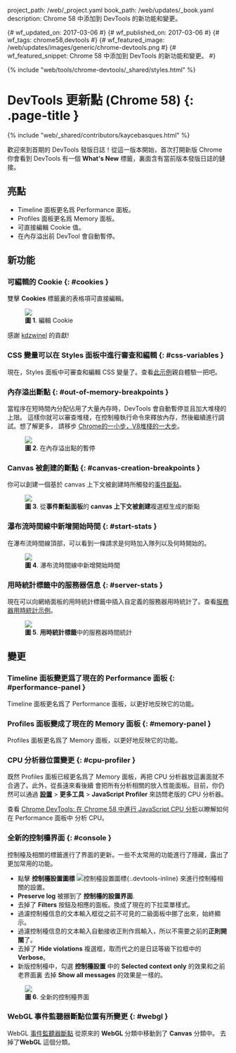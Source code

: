 project_path: /web/_project.yaml
book_path: /web/updates/_book.yaml
description: Chrome 58 中添加到 DevTools 的新功能和變更。

{# wf_updated_on: 2017-03-06 #}
{# wf_published_on: 2017-03-06 #}
{# wf_tags: chrome58,devtools #}
{# wf_featured_image: /web/updates/images/generic/chrome-devtools.png #}
{# wf_featured_snippet: Chrome 58 中添加到 DevTools 的新功能和變更。 #}

{% include "web/tools/chrome-devtools/_shared/styles.html" %}

# DevTools 更新點 (Chrome 58) {: .page-title }

{% include "web/_shared/contributors/kaycebasques.html" %}

歡迎來到首期的 DevTools 發版日誌！從這一版本開始，首次打開新版 Chrome 你會看到 DevTools 
有一個 **What's New** 標籤，裏面含有當前版本發版日誌的鏈接。

## 亮點

* Timeline 面板更名爲 Performance 面板。
* Profiles 面板更名爲 Memory 面板。
* 可直接編輯 Cookie 值。
* 在內存溢出前 DevTool 會自動暫停。

## 新功能

### 可編輯的 Cookie {: #cookies }

雙擊 **Cookies** 標籤裏的表格項可直接編輯。

<figure>
  <img src="/web/updates/images/2017/03/editable-cookies.png"/>
  <figcaption>
    <b>圖 1</b>. 編輯 Cookie
  </figcaption>
</figure>

感謝 [kdzwinel](https://twitter.com/kdzwinel) 的貢獻!

### CSS 變量可以在 Styles 面板中進行審查和編輯 {: #css-variables }

現在，Styles 面板中可審查和編輯 CSS 變量了。查看[此示例][css vars]親自體驗一把吧。

[css vars]: https://googlechrome.github.io/devtools-samples/author/css-vars

### 內存溢出斷點 {: #out-of-memory-breakpoints }

當程序在短時間內分配佔用了大量內存時，DevTools 會自動暫停並且加大堆棧的上限。
這樣你就可以審查堆棧，在控制檯執行命令來釋放內存，然後繼續進行調試。想了解更多，
請移步 [Chrome的一小步，V8堆棧的一大步][heap]。

<figure>
  <img src="/web/updates/images/2017/03/out-of-memory-breakpoint.png"/>
  <figcaption>
    <b>圖 2</b>. 在內存溢出點的暫停
  </figcaption>
</figure>

[heap]: https://v8project.blogspot.com/2017/02/one-small-step-for-chrome-one-giant.html

### Canvas 被創建的斷點 {: #canvas-creation-breakpoints }

你可以創建一個基於 canvas 上下文被創建時所觸發的[事件斷點][event-listener-breakpoint]。

<figure>
  <img src="/web/updates/images/2017/03/canvas-breakpoint.png"/>
  <figcaption>
    <b>圖 3</b>. 從<b>事件斷點面板</b>的<b> canvas 上下文被創建</b>複選框生成的斷點
  </figcaption>
</figure>

[event-listener-breakpoint]: /web/tools/chrome-devtools/javascript/breakpoints#event-listeners

### 瀑布流時間線中新增開始時間 {: #start-stats }

在瀑布流時間線頂部，可以看到一條請求是何時加入隊列以及何時開始的。

<figure>
  <img src="/web/updates/images/2017/03/request-start-times.svg"/>
  <figcaption>
    <b>圖 4</b>. 瀑布流時間線中新增開始時間
  </figcaption>
</figure>

### 用時統計標籤中的服務器信息 {: #server-stats }

現在可以向網絡面板的用時統計標籤中插入自定義的服務器用時統計了。查看[服務器用時統計示例][server]。

[server]: https://gist.github.com/paulirish/a76ac17fc211b019e538c09d8d827691

<figure>
  <img src="/web/updates/images/2017/03/server-stats.svg"/>
  <figcaption>
    <b>圖 5</b>. <b>用時統計標籤</b>中的服務器時間統計
  </figcaption>
</figure>

## 變更

### Timeline 面板變更爲了現在的 Performance 面板 {: #performance-panel }

Timeline 面板更名爲了 Performance 面板，以更好地反映它的功能。

### Profiles 面板變成了現在的 Memory 面板 {: #memory-panel }

Profiles 面板更名爲了 Memory 面板，以更好地反映它的功能。

### CPU 分析器位置變更 {: #cpu-profiler }

既然 Profiles 面板已經更名爲了 Memory 面板，再把 CPU 分析器放這裏面就不合適了。此外，從長遠來看後續
會把所有分析相關的放入性能面板。目前，你仍然可以通過
[**設置**][settings] > **更多工具** > **JavaScript Profiler** 來訪問老版的 CPU 分析器。

查看 [Chrome DevTools: 在 Chrome 58 中進行 JavaScript CPU 分析][migration]以瞭解如何在 Performance 面板中
分析 CPU。

[settings]: /web/tools/chrome-devtools/ui#settings
[migration]: /web/updates/2016/12/devtools-javascript-cpu-profile-migration

### 全新的控制檯界面 {: #console }

控制檯及相關的標籤進行了界面的更新。一些不太常用的功能進行了隱藏，露出了更加常用的功能。

* 點擊 **控制檯設置圖標** ![控制檯設置圖標][console settings]{:.devtools-inline} 來進行控制檯相關的設置。
* **Preserve log** 被挪到了 **控制檯的設置界面**.
* 去掉了 **Filters** 按鈕及相應的面板。換成了現在的下拉菜單樣式。
* 過濾控制檯信息的文本輸入框從之前不可見的二級面板中挪了出來，始終顯示。
* 過濾控制檯信息的文本輸入自動接收正則作爲輸入，所以不需要之前的**正則開關**了。
* 去掉了 **Hide violations** 複選框，取而代之的是日誌等級下拉框中的 **Verbose**。
* 新版控制檯中，勾選 **控制檯設置** 中的 **Selected context only** 的效果和之前老界面裏
  去掉 **Show all messages** 的效果是一樣的。

<figure>
  <img src="/web/updates/images/2017/03/console.png"/>
  <figcaption>
    <b>圖 6</b>. 全新的控制檯界面
  </figcaption>
</figure>

[console settings]: /web/updates/images/2017/03/console-settings.png

### WebGL 事件監聽器斷點位置有所變更 {: #webgl }

WebGL [事件監聽器斷點][event-listener-breakpoint] 從原來的 **WebGL** 分類中移動到了 **Canvas** 分類中。
去掉了**WebGL** 這個分類。